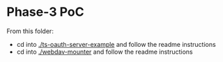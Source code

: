 # Phase-3 PoC

From this folder:
* cd into [./ts-oauth-server-example](./ts-oauth2-server-example/) and follow the readme instructions
* cd into [./webdav-mounter](./webdav-mounter/) and follow the readme instructions